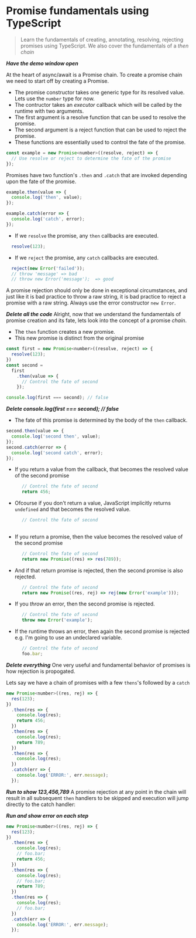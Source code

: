 # Promise fundamentals using TypeScript
> Learn the fundamentals of creating, annotating, resolving, rejecting promises using TypeScript. We also cover the fundamentals of a *then chain*

***Have the demo window open***

At the heart of async/await is a Promise chain. To create a promise chain we need to start off by creating a Promise. 

* The promise constructor takes one generic type for its resolved value. Lets use the `number` type for now.
* The contructor takes an *executor* callback which will be called by the runtime with two arguments.
* The first argument is a resolve function that can be used to resolve the promise. 
* The second argument is a reject function that can be used to reject the promise.
* These functions are essentially used to control the fate of the promise. 
```js
const example = new Promise<number>((resolve, reject) => {
  // Use resolve or reject to determine the fate of the promise
});
```
Promises have two function's `.then` and `.catch` that are invoked depending upon the fate of the promise. 
```js
example.then(value => {
  console.log('then', value);
});

example.catch(error => {
  console.log('catch', error);
});
```
* If we `resolve` the promise, any `then` callbacks are executed. 
```js
  resolve(123);
```
* If we `reject` the promise, any `catch` callbacks are executed.
```js
  reject(new Error('failed'));
  // throw 'message' => bad 
  // throw new Error('message');  => good
```
A promise rejection should only be done in exceptional circumstances, and just like it is bad practice to throw a raw string, it is bad practice to reject a promise with a raw string. Always use the error constructor `new Error`. 

***Delete all the code***
Alright, now that we understand the fundamentals of promise creation and its fate, lets look into the concept of a promise *chain*.

* The `then` function creates a new promise. 
* This new promise is distinct from the original promise
```js
const first = new Promise<number>((resolve, reject) => {
  resolve(123);
})
const second =
  first
    .then(value => {
      // Control the fate of second 
    });

console.log(first === second); // false
```

***Delete console.log(first === second); // false***
* The fate of this promise is determined by the body of the `then` callback.
```js
second.then(value => {
  console.log('second then', value);
});
second.catch(error => {
  console.log('second catch', error);
});
```
* If you return a value from the callback, that becomes the resolved value of the second promise
```js
      // Control the fate of second 
      return 456;
```
* Ofcourse if you don't return a value, JavaScript implicitly returns `undefined` and that becomes the resolved value. 
```js
      // Control the fate of second 
  
```
* If you return a promise, then the value becomes the resolved value of the second promise

```js
      // Control the fate of second 
      return new Promise((res) => res(789));
```
* And if that return promise is rejected, then the second promise is also rejected.

```js
      // Control the fate of second 
      return new Promise((res, rej) => rej(new Error('example')));
```

* If you *throw* an error, then the second promise is rejected.
```js
      // Control the fate of second 
      throw new Error('example');
```
* If the runtime throws an error, then again the second promise is rejected e.g. I'm going to use an undeclared variable.

```js
      // Control the fate of second 
      foo.bar;
```

***Delete everything***
One very useful and fundamental behavior of promises is how rejection is propogated. 

Lets say we have a chain of promises with a few `thens`'s followed by a `catch`

```js
new Promise<number>((res, rej) => {
  res(123);
})
  .then(res => {
    console.log(res);
    return 456;
  })
  .then(res => {
    console.log(res);
    return 789;
  })
  .then(res => {
    console.log(res);
  })
  .catch(err => {
    console.log('ERROR:', err.message);
  });
```
***Run to show 123,456,789***
A promise rejection at any point in the chain will result in all subsequent `then` handlers to be skipped and execution will jump directly to the catch handler: 

***Run and show error on each step***
```js
new Promise<number>((res, rej) => {
  res(123);
})
  .then(res => {
    console.log(res);
    // foo.bar;
    return 456;
  })
  .then(res => {
    console.log(res);
    // foo.bar;
    return 789;
  })
  .then(res => {
    console.log(res);
    // foo.bar;
  })
  .catch(err => {
    console.log('ERROR:', err.message);
  });
```
